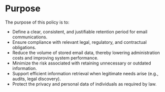# Purpose

The purpose of this policy is to:

  - Define a clear, consistent, and justifiable retention period for email communications.
  - Ensure compliance with relevant legal, regulatory, and contractual obligations.
  - Reduce the volume of stored email data, thereby lowering administration costs and improving system performance.
  - Minimize the risk associated with retaining unnecessary or outdated information.
  - Support efficient information retrieval when legitimate needs arise (e.g., audits, legal discovery).
  - Protect the privacy and personal data of individuals as required by law.


